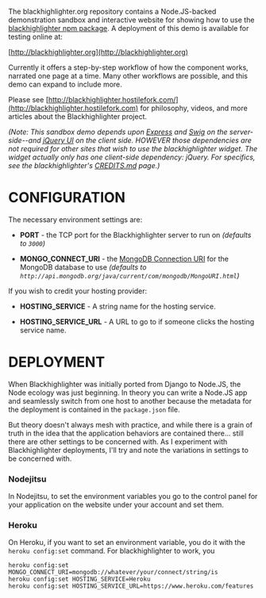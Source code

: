 The blackhighlighter.org repository contains a Node.JS-backed demonstration sandbox and interactive website for showing how to use the [blackhighlighter npm package](https://www.npmjs.org/package/blackhighlighter).  A deployment of this demo is available for testing online at:

[http://blackhighlighter.org](http://blackhighlighter.org)

Currently it offers a step-by-step workflow of how the component works, narrated one page at a time.  Many other workflows are possible, and this demo can expand to include more.

Please see [http://blackhighlighter.hostilefork.com/](http://blackhighlighter.hostilefork.com) for philosophy, videos, and more articles about the Blackhighlighter project.

*(Note: This sandbox demo depends upon [Express](http://expressjs.com/) and [Swig](http://paularmstrong.github.io/swig/) on the server-side--and [jQuery UI](http://jqueryui.com/) on the client side.  HOWEVER those dependencies are not required for other sites that wish to use the blackhighlighter widget.  The widget actually only has one client-side dependency: jQuery.  For specifics, see the blackhighlighter's [CREDITS.md](https://github.com/hostilefork/blackhighlighter/blob/master/CREDITS.md) page.)*


# CONFIGURATION

The necessary environment settings are:

* **PORT** - the TCP port for the Blackhighlighter server to run on *(defaults to `3000`)*

* **MONGO_CONNECT_URI** - the [MongoDB Connection URI](http://api.mongodb.org/java/current/com/mongodb/MongoURI.html) for the MongoDB database to use *(defaults to `http://api.mongodb.org/java/current/com/mongodb/MongoURI.html`)*

If you wish to credit your hosting provider:

* **HOSTING_SERVICE** - A string name for the hosting service.

* **HOSTING_SERVICE_URL** - A URL to go to if someone clicks the hosting service name.


# DEPLOYMENT

When Blackhighlighter was initially ported from Django to Node.JS, the Node ecology was just beginning.  In theory you can write a Node.JS app and seamlessly switch from one host to another because the metadata for the deployment is contained in the `package.json` file.

But theory doesn't always mesh with practice, and while there is a grain of truth in the idea that the application behaviors are contained there... still there are other settings to be concerned with.  As I experiment with Blackhighlighter deployments, I'll try and note the variations in settings to be concerned with.

### Nodejitsu

In Nodejitsu, to set the environment variables you go to the control panel for your application on the website under your account and set them.


### Heroku

On Heroku, if you want to set an environment variable, you do it with the `heroku config:set` command.  For blackhighlighter to work, you 

    heroku config:set MONGO_CONNECT_URI=mongodb://whatever/your/connect/string/is
    heroku config:set HOSTING_SERVICE=Heroku
    heroku config:set HOSTING_SERVICE_URL=https://www.heroku.com/features
